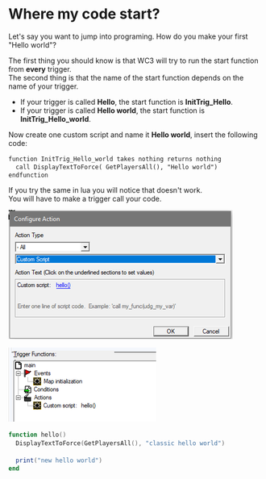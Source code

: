# Where my code start?
Let's say you want to jump into programing. How do you make your first "Hello world"?  

The first thing you should know is that WC3 will try to run the start function from **every** trigger.  
The second thing is that the name of the start function depends on the name of your trigger.  
* If your trigger is called **Hello**, the start function is **InitTrig_Hello**.  
* If your trigger is called **Hello world**, the start function is **InitTrig_Hello_world**.  

Now create one custom script and name it **Hello world**, insert the following code:  
```jass
function InitTrig_Hello_world takes nothing returns nothing
  call DisplayTextToForce( GetPlayersAll(), "Hello world")
endfunction
```

If you try the same in lua you will notice that doesn't work.  
You will have to make a trigger call your code.  

![creating the action "custom script" calling "hello()"](img/chapter01-000.png)  

![after creating](img/chapter01-001.png)  

```lua
function hello()
  DisplayTextToForce(GetPlayersAll(), "classic hello world")

  print("new hello world")
end
```